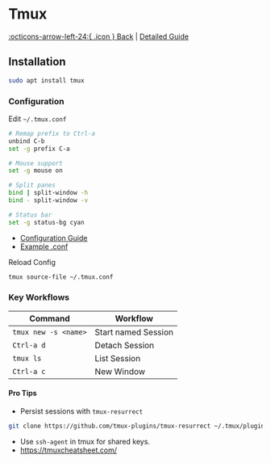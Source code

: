 # Tmux

 [:octicons-arrow-left-24:{ .icon } Back](index.md) | [Detailed Guide](../tmux/index.md)

## Installation

````bash
sudo apt install tmux
````

### Configuration

Edit `~/.tmux.conf`

````bash
# Remap prefix to Ctrl-a  
unbind C-b  
set -g prefix C-a  

# Mouse support  
set -g mouse on  

# Split panes  
bind | split-window -h  
bind - split-window -v  

# Status bar  
set -g status-bg cyan  
````

* [Configuration Guide](../tmux/tmux2/ch2.md)
* [Example .conf](https://raw.githubusercontent.com/mightyjoe781/.dotfiles/refs/heads/master/tmux/.tmux.conf)

Reload Config

````bash
tmux source-file ~/.tmux.conf
````

### Key Workflows

| Command              | Workflow            |
| -------------------- | ------------------- |
| `tmux new -s <name>` | Start named Session |
| `Ctrl-a d`           | Detach Session      |
| `tmux ls`            | List Session        |
| `Ctrl-a c`           | New Window          |

#### Pro Tips

* Persist sessions with `tmux-resurrect`

````bash
git clone https://github.com/tmux-plugins/tmux-resurrect ~/.tmux/plugins/tmux-resurrect  
````

* Use `ssh-agent` in tmux for shared keys.
* https://tmuxcheatsheet.com/
